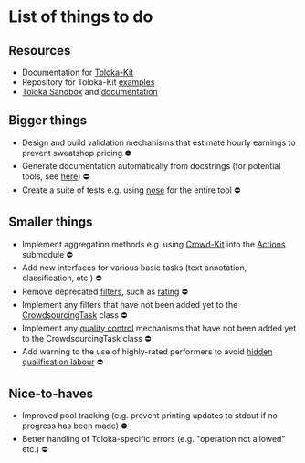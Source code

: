 # List of things to do

## Resources

- Documentation for [Toloka-Kit](https://toloka.ai/docs/toloka-kit/)
- Repository for Toloka-Kit [examples](https://github.com/Toloka/toloka-kit/tree/main/examples)
- [Toloka Sandbox](https://sandbox.toloka.yandex.com/) and [documentation](https://toloka.ai/docs/guide/concepts/sandbox.html)

## Bigger things

- Design and build validation mechanisms that estimate hourly earnings to prevent sweatshop pricing ⛔
- Generate documentation automatically from docstrings (for potential tools, see [here](https://wiki.python.org/moin/DocumentationTools)) ⛔
- Create a suite of tests e.g. using [nose](https://nose.readthedocs.io/en/latest/) for the entire tool ⛔

## Smaller things

- Implement aggregation methods e.g. using [Crowd-Kit](https://github.com/Toloka/crowd-kit) into the [Actions](https://github.com/crowdsrc-uh/abulafia/blob/main/actions/actions.py) submodule ⛔
- Add new interfaces for various basic tasks (text annotation, classification, etc.) ⛔
- Remove deprecated [filters](https://toloka.ai/docs/guide/concepts/filters.html?lang=en), such as [rating](https://github.com/crowdsrc-uh/abulafia/blob/c186307d53d4f584e1bc4de939f0c56f6116bc70/task_specs/core_task.py#L413) ⛔
- Implement any filters that have not been added yet to the [CrowdsourcingTask](https://github.com/crowdsrc-uh/abulafia/blob/c186307d53d4f584e1bc4de939f0c56f6116bc70/task_specs/core_task.py#L351) class ⛔
- Implement any [quality control](https://toloka.ai/docs/guide/concepts/control.html?lang=en) mechanisms that have not been added yet to the CrowdsourcingTask class ⛔ 
- Add warning to the use of highly-rated performers to avoid [hidden qualification labour](https://aclanthology.org/2021.acl-short.44.pdf) ⛔ 

## Nice-to-haves

- Improved pool tracking (e.g. prevent printing updates to stdout if no progress has been made) ⛔
- Better handling of Toloka-specific errors (e.g. "operation not allowed" etc.) ⛔
